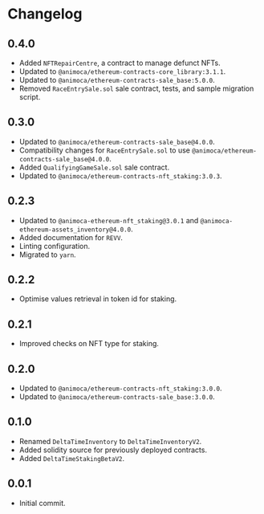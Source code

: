 # Changelog

## 0.4.0
 * Added `NFTRepairCentre`, a contract to manage defunct NFTs.
 * Updated to `@animoca/ethereum-contracts-core_library:3.1.1`.
 * Updated to `@animoca/ethereum-contracts-sale_base:5.0.0`.
 * Removed `RaceEntrySale.sol` sale contract, tests, and sample migration script.

## 0.3.0
 * Updated to `@animoca/ethereum-contracts-sale_base@4.0.0`.
 * Compatibility changes for `RaceEntrySale.sol` to use `@animoca/ethereum-contracts-sale_base@4.0.0`.
 * Added `QualifyingGameSale.sol` sale contract.
 * Updated to `@animoca/ethereum-contracts-nft_staking:3.0.3`.

## 0.2.3
 * Updated to `@animoca-ethereum-nft_staking@3.0.1` and `@animoca-ethereum-assets_inventory@4.0.0`.
 * Added documentation for `REVV`.
 * Linting configuration.
 * Migrated to `yarn`.

## 0.2.2
 * Optimise values retrieval in token id for staking.

## 0.2.1
 * Improved checks on NFT type for staking.

## 0.2.0
 * Updated to `@animoca/ethereum-contracts-nft_staking:3.0.0`.
 * Updated to `@animoca/ethereum-contracts-sale_base:3.0.0`.

## 0.1.0
 * Renamed `DeltaTimeInventory` to `DeltaTimeInventoryV2`.
 * Added solidity source for previously deployed contracts.
 * Added `DeltaTimeStakingBetaV2`.

## 0.0.1
 * Initial commit.
